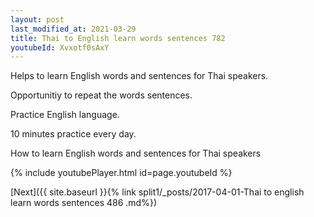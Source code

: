 ```yaml
---
layout: post
last_modified_at: 2021-03-29
title: Thai to English learn words sentences 782 
youtubeId: Xvxotf0sAxY
---
```

 
 
Helps to learn English words and sentences for Thai speakers.

Opportunitiy to repeat the words sentences. 

Practice English language. 
 
10 minutes practice every day. 
 
How to learn English words and sentences for Thai speakers 
 
{% include youtubePlayer.html id=page.youtubeId %}
 
 
[Next]({{ site.baseurl }}{% link  split1/_posts/2017-04-01-Thai to english learn words sentences 486 .md%})
 
